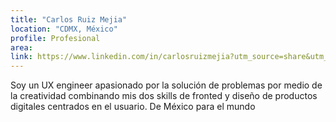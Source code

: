 ```yaml
---
title: "Carlos Ruiz Mejia"
location: "CDMX, México"
profile: Profesional
area: 
link: https://www.linkedin.com/in/carlosruizmejia?utm_source=share&utm_campaign=share_via&utm_content=profile&utm_medium=ios_app
---
```


Soy un UX engineer apasionado por la solución de problemas por medio de la creatividad combinando mis dos skills de fronted y diseño de productos digitales centrados en el usuario. De México para el mundo